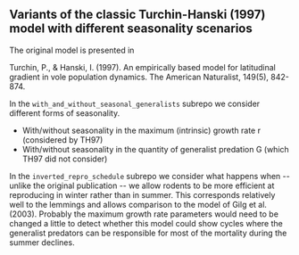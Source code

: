 ## Variants of the classic Turchin-Hanski (1997) model with different seasonality scenarios

The original model is presented in 

Turchin, P., & Hanski, I. (1997). An empirically based model for latitudinal gradient in vole population dynamics. The American Naturalist, 149(5), 842-874.

In the ``with_and_without_seasonal_generalists`` subrepo we consider different forms of seasonality.
* With/without seasonality in the maximum (intrinsic) growth rate r (considered by TH97)
* With/without seasonality in the quantity of generalist predation G (which TH97 did not consider)

In the ``inverted_repro_schedule`` subrepo we consider what happens when -- unlike the original publication -- we allow rodents to be more efficient at reproducing in winter rather than in summer. This corresponds relatively well to the lemmings and allows comparison to the model of Gilg et al. (2003). Probably the maximum growth rate parameters would need to be changed a little to detect whether this model could show cycles where the generalist predators can be responsible for most of the mortality during the summer declines. 
